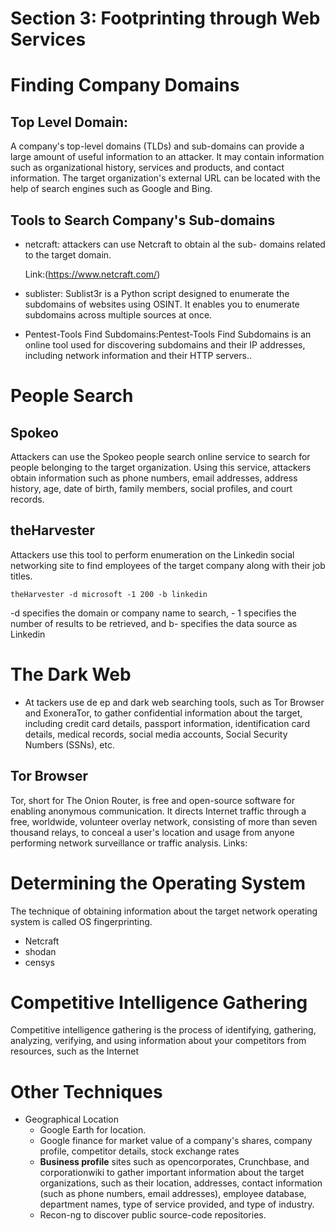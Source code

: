 # Section 3: Footprinting through Web Services

# Finding Company Domains

## Top Level Domain:
A company's top-level domains (TLDs) and sub-domains can provide a large amount of 
useful information to an attacker. It may contain information such as organizational history,
services and products, and contact information. The target organization's external URL can be 
located with the help of search engines such as Google and Bing.

## Tools to Search Company's Sub-domains
- netcraft: attackers can use Netcraft to obtain al the sub- domains related to the target domain.
  
   Link:(https://www.netcraft.com/)
- sublister: Sublist3r is a Python script designed to enumerate the subdomains of websites using OSINT. It enables you to enumerate subdomains across multiple sources at once.
- Pentest-Tools Find Subdomains:Pentest-Tools Find Subdomains is an online tool used for discovering subdomains and their IP addresses, including network information and their HTTP servers..

# People Search 
## Spokeo
Attackers can use the Spokeo people search online service to search for people belonging to the target organization. Using this service, attackers obtain information such as phone numbers, email addresses, address history, age, date of birth, family members, social profiles, and court records.

## theHarvester
Attackers use this tool to perform enumeration on the Linkedin social networking site to find employees of the target company along with their job titles.

```
theHarvester -d microsoft -1 200 -b linkedin
```
-d specifies the domain or company name to search, - 1 specifies the number of results to be retrieved, and b- specifies the data source as Linkedin

# The Dark Web
- At tackers use de ep and dark web searching tools, such as Tor Browser and ExoneraTor, to gather confidential information
about the target, including credit card details, passport information, identification card details, medical records, social media accounts, Social Security Numbers (SSNs), etc.

## Tor Browser
Tor, short for The Onion Router, is free and open-source software for enabling anonymous communication. It directs Internet traffic through a free, worldwide,
volunteer overlay network, consisting of more than seven thousand relays, to conceal a user's location and usage from anyone performing network surveillance or
traffic analysis.
Links: [](https://en.wikipedia.org/wiki/Tor_(network))

# Determining the Operating System
The technique of obtaining information about the target network operating system is called OS fingerprinting.

- Netcraft
- shodan
- censys 

# Competitive Intelligence Gathering

Competitive intelligence gathering is the process of identifying, gathering, analyzing, verifying, and using information about your competitors from resources, such as the Internet

# Other Techniques
- Geographical Location
  - Google Earth for location.
  - Google finance for market value of a company's shares, company profile, competitor details, stock exchange rates
  - **Business profile** sites such as opencorporates, Crunchbase, and corporationwiki to gather important information about the target organizations,
    such as their location, addresses, contact information (such as phone numbers, email addresses), employee database, department names, type of service provided, and type of industry.
  - Recon-ng to discover public source-code repositories.
